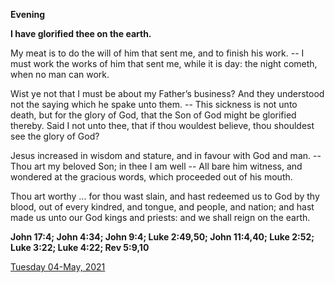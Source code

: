 **Evening**

**I have glorified thee on the earth.**
 
My meat is to do the will of him that sent me, and to finish his work. -- I must work the works of him that sent me, while it is day: the night cometh, when no man can work.
 
Wist ye not that I must be about my Father’s business? And they understood not the saying which he spake unto them. -- This sickness is not unto death, but for the glory of God, that the Son of God might be glorified thereby. Said I not unto thee, that if thou wouldest believe, thou shouldest see the glory of God?
 
Jesus increased in wisdom and stature, and in favour with God and man. -- Thou art my beloved Son; in thee I am well -- All bare him witness, and wondered at the gracious words, which proceeded out of his mouth.
 
Thou art worthy ... for thou wast slain, and hast redeemed us to God by thy blood, out of every kindred, and tongue, and peopIe, and nation; and hast made us unto our God kings and priests: and we shall reign on the earth.  

**John 17:4; John 4:34; John 9:4; Luke 2:49,50; John 11:4,40; Luke 2:52; Luke 3:22; Luke 4:22; Rev 5:9,10**

[Tuesday 04-May, 2021](https://t.me/daily_light)
